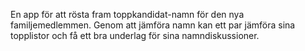 En app för att rösta fram toppkandidat-namn för den nya familjemedlemmen. Genom att jämföra namn kan ett par jämföra sina topplistor och få ett bra underlag för sina namndiskussioner.

